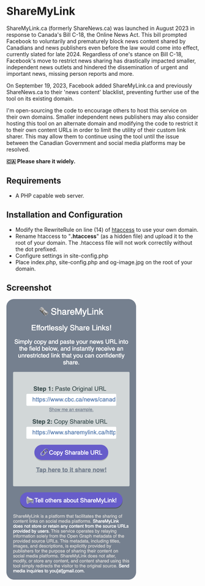 # ShareMyLink
ShareMyLink.ca (formerly ShareNews.ca) was launched in August 2023 in response to Canada's Bill C-18, the Online News Act. This bill prompted Facebook to voluntarily and prematurely block news content shared by Canadians and news publishers even before the law would come into effect, currently slated for late 2024.
Regardless of one's stance on Bill C-18, Facebook's move to restrict news sharing has drastically impacted smaller, independent news outlets and hindered the dissemination of urgent and important news, missing person reports and more.

On September 19, 2023, Facebook added ShareMyLink.ca and previously ShareNews.ca to their 'news content' blacklist, preventing further use of the tool on its existing domain.

I'm open-sourcing the code to encourage others to host this service on their own domains. Smaller independent news publishers may also consider hosting this tool on an alternate domain and modifying the code to restrict it to their own content URLs in order to limit the utility of their custom link sharer. This may allow them to continue using the tool until the issue between the Canadian Government and social media platforms may be resolved.

**🇨🇦 Please share it widely.**

## Requirements

- A PHP capable web server.

## Installation and Configuration

- Modify the RewriteRule on line (14) of [htaccess](https://github.com/jordanwan/ShareMyLink/blob/main/htaccess) to use your own domain.
- Rename htaccess to "**.htaccess**" (as a hidden file) and upload it to the root of your domain. The .htaccess file will not work correctily without the dot prefixed.
- Configure settings in site-config.php
- Place index.php, site-config.php and og-image.jpg on the root of your domain.

## Screenshot

![ShareMyLink Interactive Tool](https://raw.githubusercontent.com/jordanwan/ShareMyLink/main/ShareMyLink.png)
